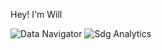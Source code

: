 Hey! I'm Will

![Data Navigator](https://github.com/user-attachments/assets/a69b7ee8-da09-4860-9f95-29be856f0d2d)
![Sdg Analytics](https://github.com/user-attachments/assets/664627ad-9a0b-42ec-947c-c5e0bc1840d3)
